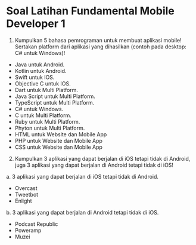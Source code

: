 # Soal Latihan Fundamental Mobile Developer 1

1. Kumpulkan 5 bahasa pemrograman untuk membuat aplikasi mobile! Sertakan platform dari aplikasi yang dihasilkan (contoh pada desktop: C# untuk Windows)!

- Java untuk Android.
- Kotlin untuk Android.
- Swift untuk IOS.
- Objective C untuk IOS.
- Dart untuk Multi Platform.
- Java Script untuk Multi Platform. 
- TypeScript untuk Multi Platform. 
- C# untuk Windows.
- C untuk Multi Platform. 
- Ruby untuk Multi Platform. 
- Phyton untuk Multi Platform.
- HTML untuk Website dan Mobile App
- PHP untuk Website dan Mobile App
- CSS untuk Website dan Mobile App

2. Kumpulkan 3 aplikasi yang dapat berjalan di iOS tetapi tidak di Android, juga 3 aplikasi yang dapat berjalan di Android tetapi tidak di iOS!

a. 3 aplikasi yang dapat berjalan di iOS tetapi tidak di Android.

- Overcast
- Tweetbot
- Enlight

b. 3 aplikasi yang dapat berjalan di Android tetapi tidak di iOS.

- Podcast Republic
- Poweramp
- Muzei